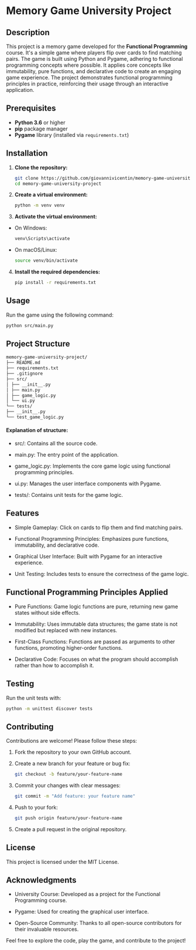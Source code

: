 # Memory Game University Project

## Description

This project is a memory game developed for the **Functional Programming** course. It's a simple game where players flip over cards to find matching pairs. The game is built using Python and Pygame, adhering to functional programming concepts where possible. It applies core concepts like immutability, pure functions, and declarative code to create an engaging game experience. The project demonstrates functional programming principles in practice, reinforcing their usage through an interactive application.

## Prerequisites

- **Python 3.6** or higher
- **pip** package manager
- **Pygame** library (installed via `requirements.txt`)

## Installation

1. **Clone the repository:**

   ```bash
   git clone https://github.com/giovannivicentin/memory-game-university-project.git
   cd memory-game-university-project
   ```

2. **Create a virtual environment:**

   ```bash
   python -m venv venv
   ```

3. **Activate the virtual environment:**

- On Windows:

  ```bash
  venv\Scripts\activate
  ```

- On macOS/Linux:

  ```bash
  source venv/bin/activate
  ```

4. **Install the required dependencies:**

   ```bash
   pip install -r requirements.txt
   ```

## Usage

Run the game using the following command:

```bash
python src/main.py
```

## Project Structure

```bash
memory-game-university-project/
├── README.md
├── requirements.txt
├── .gitignore
├── src/
│ ├── __init__.py
│ ├── main.py
│ ├── game_logic.py
│ └── ui.py
└── tests/
├── __init__.py
└── test_game_logic.py
```

#### Explanation of structure:

- src/: Contains all the source code.

- main.py: The entry point of the application.

- game_logic.py: Implements the core game logic using
  functional programming principles.

- ui.py: Manages the user interface components with Pygame.

- tests/: Contains unit tests for the game logic.

## Features

- Simple Gameplay: Click on cards to flip them and find matching pairs.

- Functional Programming Principles: Emphasizes pure functions, immutability, and declarative code.

- Graphical User Interface: Built with Pygame for an interactive experience.

- Unit Testing: Includes tests to ensure the correctness of the game logic.

## Functional Programming Principles Applied

- Pure Functions: Game logic functions are pure, returning new game states without side effects.

- Immutability: Uses immutable data structures; the game state is not modified but replaced with new instances.

- First-Class Functions: Functions are passed as arguments to other functions, promoting higher-order functions.

- Declarative Code: Focuses on what the program should accomplish rather than how to accomplish it.

## Testing

Run the unit tests with:

```bash
python -m unittest discover tests
```

## Contributing

Contributions are welcome! Please follow these steps:

1. Fork the repository to your own GitHub account.

2. Create a new branch for your feature or bug fix:

   ```bash
   git checkout -b feature/your-feature-name
   ```

3. Commit your changes with clear messages:

   ```bash
   git commit -m "Add feature: your feature name"
   ```

4. Push to your fork:
   ```bash
   git push origin feature/your-feature-name
   ```
5. Create a pull request in the original repository.

## License

This project is licensed under the MIT License.

## Acknowledgments

- University Course: Developed as a project for the Functional Programming course.

- Pygame: Used for creating the graphical user interface.

- Open-Source Community: Thanks to all open-source contributors for their invaluable resources.

Feel free to explore the code, play the game, and contribute to the project!
